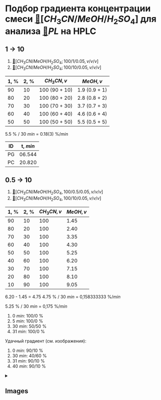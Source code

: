 # Подбор градиента концентрации смеси [🔗][ch_3cnmeohh_2so_4]$[CH_3CN/MeOH/H_2SO_4]$ для анализа [🔗][pl]$PL$ на HPLC

## 1 -> 10

1. [🔗][ch_3cnmeohh_2so_4]$[CH_3CN/MeOH/H_2SO_4; 100/1/0.05, v/v/v]$
2. [🔗][ch_3cnmeohh_2so_4]$[CH_3CN/MeOH/H_2SO_4; 100/10/0.05, v/v/v]$

| 1, $\%$ | 2, $\%$ | $CH_3CN, v$   | $MeOH, v$     |
| ------- | ------- | ------------- | ------------- |
| 90      | 10      | 100 (90 + 10) | 1.9 (0.9 + 1) |
| 80      | 20      | 100 (80 + 20) | 2.8 (0.8 + 2) |
| 70      | 30      | 100 (70 + 30) | 3.7 (0.7 + 3) |
| 60      | 40      | 100 (60 + 40) | 4.6 (0.6 + 4) |
| 50      | 50      | 100 (50 + 50) | 5.5 (0.5 + 5) |

5.5 $\%$ / 30 $min$ = 0.18(3) $\%/min$

| ID  | t, $min$ |
| --- | -------- |
| PG  | 06.544   |
| PC  | 20.820   |

## 0.5 -> 10

1. [🔗][ch_3cnmeohh_2so_4]$[CH_3CN/MeOH/H_2SO_4,100/0.5/0.05, v/v/v]$
2. [🔗][ch_3cnmeohh_2so_4]$[CH_3CN/MeOH/H_2SO_4,100/10/0.05, v/v/v]$

| 1, $\%$ | 2, $\%$ | $CH_3CN, v$ | $MeOH, v$ |
| ------- | ------- | ----------- | --------- |
| 90      | 10      | 100         | 1.45      |
| 80      | 20      | 100         | 2.40      |
| 70      | 30      | 100         | 3.35      |
| 60      | 40      | 100         | 4.30      |
| 50      | 50      | 100         | 5.25      |
| 40      | 60      | 100         | 6.20      |
| 30      | 70      | 100         | 7.15      |
| 20      | 80      | 100         | 8.10      |
| 10      | 90      | 100         | 9.05      |

6.20 - 1.45 = 4.75
4.75 $\%$ / 30 $min$ = 0,158333333 $\%/min$

5.25 $\%$ / 30 $min$ = 0,175 $\%/min$

1. 0 $min$: 100/0 $\%$
2. 5 $min$: 100/0 $\%$
3. 30 $min$: 50/50 $\%$
4. 31 $min$: 100/0 $\%$

Удачный градиент (см. изображения):

1. 0 $min$: 90/10 $\%$
2. 30 $min$: 40/60 $\%$
3. 31 $min$: 90/10 $\%$
4. 40 $min$: 90/10 $\%$

<details><summary>

## Images

</summary>
<img src="images/20240319_170259.jpg" width="256"/> <img src="images/20240319_173050.jpg" width="256"/>
</details>

[ch_3cnmeohh_2so_4]: substances/mixtures.md#ch_3cnmeohh_2so_4
[pl]: substances/individuals.md#pl
